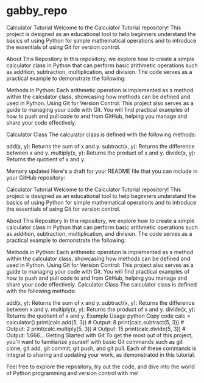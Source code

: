 # gabby_repo
Calculator Tutorial
Welcome to the Calculator Tutorial repository! This project is designed as an educational tool to help beginners understand the basics of using Python for simple mathematical operations and to introduce the essentials of using Git for version control.

About This Repository
In this repository, we explore how to create a simple calculator class in Python that can perform basic arithmetic operations such as addition, subtraction, multiplication, and division. The code serves as a practical example to demonstrate the following:

Methods in Python: Each arithmetic operation is implemented as a method within the calculator class, showcasing how methods can be defined and used in Python.
Using Git for Version Control: This project also serves as a guide to managing your code with Git. You will find practical examples of how to push and pull code to and from GitHub, helping you manage and share your code effectively.

Calculator Class
The calculator class is defined with the following methods:

add(x, y): Returns the sum of x and y.
subtract(x, y): Returns the difference between x and y.
multiply(x, y): Returns the product of x and y.
divide(x, y): Returns the quotient of x and y.


Memory updated
Here's a draft for your README file that you can include in your GitHub repository:

Calculator Tutorial
Welcome to the Calculator Tutorial repository! This project is designed as an educational tool to help beginners understand the basics of using Python for simple mathematical operations and to introduce the essentials of using Git for version control.

About This Repository
In this repository, we explore how to create a simple calculator class in Python that can perform basic arithmetic operations such as addition, subtraction, multiplication, and division. The code serves as a practical example to demonstrate the following:

Methods in Python: Each arithmetic operation is implemented as a method within the calculator class, showcasing how methods can be defined and used in Python.
Using Git for Version Control: This project also serves as a guide to managing your code with Git. You will find practical examples of how to push and pull code to and from GitHub, helping you manage and share your code effectively.
Calculator Class
The calculator class is defined with the following methods:

add(x, y): Returns the sum of x and y.
subtract(x, y): Returns the difference between x and y.
multiply(x, y): Returns the product of x and y.
divide(x, y): Returns the quotient of x and y.
Example Usage
python
Copy code
calc = calculator()
print(calc.add(5, 3))       # Output: 8
print(calc.subtract(5, 3))  # Output: 2
print(calc.multiply(5, 3))  # Output: 15
print(calc.divide(5, 3))    # Output: 1.666...
Getting Started with Git
To get the most out of this project, you'll want to familiarize yourself with basic Git commands such as git clone, git add, git commit, git push, and git pull. Each of these commands is integral to sharing and updating your work, as demonstrated in this tutorial.

Feel free to explore the repository, try out the code, and dive into the world of Python programming and version control with me!
